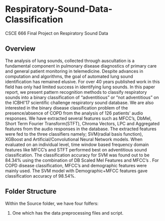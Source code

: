 # Respiratory-Sound-Data-Classification
CSCE 666 Final Project on Respiratory Sound Data

## Overview

The analysis of lung sounds, collected through auscultation is a fundamental component
in pulmonary disease diagnostics of primary care and general patient monitoring in
telemedicine. Despite advances in computation and algorithms, the goal of automated
lung sound identification has remained elusive. For over 40 years published work in this
field has only had limited success in identifying lung sounds. In this paper report, we
present pattern recognition methods to classify respiratory sounds into a binary
classification of “adventitious” or “not adventitious” on the ICBHI’17 scientific
challenge respiratory sound database. We are also interested in the binary disease
classification problem of the presence/absence of COPD from the analysis of 126
patients' audio responses. We have extracted several features such as MFCC’s, DbMel,
Short Term Fourier Transform(STFT), Chroma Vectors, LPC and Aggregated features
from the audio responses in the database. The extracted features were fed to the three
classifiers namely; SVM(radial basis function), XGBoost and Artificial/Convolutional
Neural Network models. When evaluated on an individual level, time window based
frequency domain features like MFCC’s and STFT performed best on adventitious sound
classification. The classification accuracy for SVM was found out to be 84.34% using the
combination of DB Scaled Mel Features and MFCC’s . For COPD disease classification,
MFCC’s and demographic features were mainly used. The SVM model with
Demographic+MFCC features gave classification accuracy of 98.54%.

## Folder Structure

Within the Source folder, we have four folfers:

1) One which has the data preprocessing files and script.
